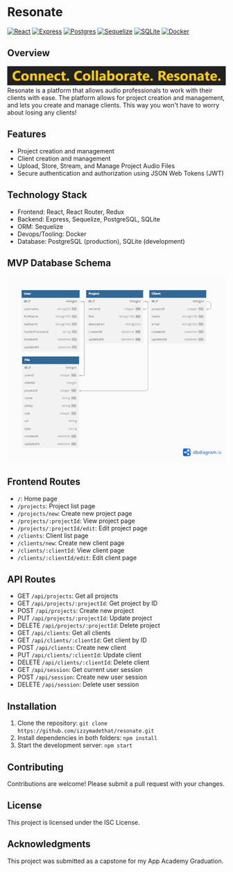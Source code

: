 # Resonate

[![React](https://img.shields.io/badge/React-20232A?style=for-the-badge&logo=react&logoColor=61DAFB)](https://reactjs.org/)
[![Express](https://img.shields.io/badge/Express.js-404D59?style=for-the-badge&logo=express&logoColor=white)](https://expressjs.com/)
[![Postgres](https://img.shields.io/badge/PostgreSQL-316192?style=for-the-badge&logo=postgresql&logoColor=white)](https://www.postgresql.org/)
[![Sequelize](https://img.shields.io/badge/Sequelize-52B0E7?style=for-the-badge&logo=sequelize&logoColor=white)](https://sequelize.org/)
[![SQLite](https://img.shields.io/badge/SQLite-07405E?style=for-the-badge&logo=sqlite&logoColor=white)](https://www.sqlite.org/)
[![Docker](https://img.shields.io/badge/Docker-2496ED?style=for-the-badge&logo=docker&logoColor=white)](https://www.docker.com/)

## Overview
[![Resonate Motto](/images/motto.png)](https://resonate-hr8p.onrender.com)
Resonate is a platform that allows audio professionals to work with their clients with ease. The platform allows for project creation and management, and lets you create and manage clients. This way you won't have to worry about losing any clients!

## Features

* Project creation and management
* Client creation and management
* Upload, Store, Stream, and Manage Project Audio Files
* Secure authentication and authorization using JSON Web Tokens (JWT)

## Technology Stack

* Frontend: React, React Router, Redux
* Backend: Express, Sequelize, PostgreSQL, SQLite
* ORM: Sequelize
* Devops/Tooling: Docker
* Database: PostgreSQL (production), SQLite (development)

## MVP Database Schema
![Database Schema](/images/res_schema_0.1.0.png)

## Frontend Routes

* `/`: Home page
* `/projects`: Project list page
* `/projects/new`: Create new project page
* `/projects/:projectId`: View project page
* `/projects/:projectId/edit`: Edit project page
* `/clients`: Client list page
* `/clients/new`: Create new client page
* `/clients/:clientId`: View client page
* `/clients/:clientId/edit`: Edit client page

## API Routes

* GET `/api/projects`: Get all projects
* GET `/api/projects/:projectId`: Get project by ID
* POST `/api/projects`: Create new project
* PUT `/api/projects/:projectId`: Update project
* DELETE `/api/projects/:projectId`: Delete project
* GET `/api/clients`: Get all clients
* GET `/api/clients/:clientId`: Get client by ID
* POST `/api/clients`: Create new client
* PUT `/api/clients/:clientId`: Update client
* DELETE `/api/clients/:clientId`: Delete client
* GET `/api/session`: Get current user session
* POST `/api/session`: Create new user session
* DELETE `/api/session`: Delete user session

## Installation

1. Clone the repository: `git clone https://github.com/izzymadethat/resonate.git`
2. Install dependencies in both folders: `npm install`
3. Start the development server: `npm start`

## Contributing

Contributions are welcome! Please submit a pull request with your changes.

## License

This project is licensed under the ISC License.

## Acknowledgments

This project was submitted as a capstone for my App Academy Graduation.